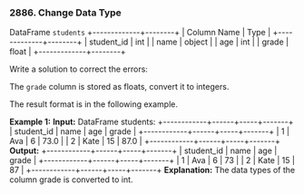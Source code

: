 ### 2886\. Change Data Type

DataFrame `students`
+-------------+--------+
| Column Name | Type   |
+-------------+--------+
| student\_id  | int    |
| name        | object |
| age         | int    |
| grade       | float  |
+-------------+--------+

Write a solution to correct the errors:

The `grade` column is stored as floats, convert it to integers.

The result format is in the following example.

**Example 1:**
**Input:**
DataFrame students:
+------------+------+-----+-------+
| student\_id | name | age | grade |
+------------+------+-----+-------+
| 1          | Ava  | 6   | 73.0  |
| 2          | Kate | 15  | 87.0  |
+------------+------+-----+-------+
**Output:**
+------------+------+-----+-------+
| student\_id | name | age | grade |
+------------+------+-----+-------+
| 1          | Ava  | 6   | 73    |
| 2          | Kate | 15  | 87    |
+------------+------+-----+-------+
**Explanation:** 
The data types of the column grade is converted to int.
